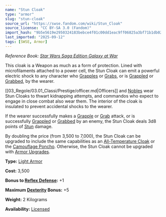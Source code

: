 ```yaml
---
name: "Stun Cloak"
type: "armor"
slug: "stun-cloak"
source_url: "https://swse.fandom.com/wiki/Stun_Cloak"
source_license: "CC BY-SA 3.0 (Fandom)"
import_hash: "9b5e5619e2950324183bebce4f01c00dd1eac9ff06825a3bf71b1db0200ec4a3"
last_imported: "2025-09-12"
tags: [SWSE, Armor]
---
```

*Reference Book: [Star Wars Saga Edition Galaxy at War](https://swse.fandom.com/wiki/Star_Wars_Saga_Edition_Galaxy_at_War)*

This cloak is a Weapon as much as a form of protection. Lined with microfilaments attached to a power cell, the Stun Cloak can emit a powerful electric shock to any character who [Grapples](https://swse.fandom.com/wiki/Grapples) or [Grabs](https://swse.fandom.com/wiki/Grabs), or is [Grappled](https://swse.fandom.com/wiki/Grappled) or [Grabbed](https://swse.fandom.com/wiki/Grabbed), by the wearer.

[[03_Regole/03.01_Classi/Prestige/officer.md|Officers]] and [Nobles](https://swse.fandom.com/wiki/Nobles) wear Stun Cloaks to thwart kidnapping attempts, and commandos who expect to engage in close combat also wear them. The interior of the cloak is insulated to prevent accidental shocks to the wearer.

If the wearer successfully makes a [Grapple](https://swse.fandom.com/wiki/Grapple) or [Grab](https://swse.fandom.com/wiki/Grab) attack, or is successfully [Grappled](https://swse.fandom.com/wiki/Grappled) or [Grabbed](https://swse.fandom.com/wiki/Grabbed) by an enemy, the Stun Cloak deals 3d8 points of [Stun](https://swse.fandom.com/wiki/Stun) damage.

By doubling the price (from 3,500 to 7,000), the Stun Cloak can be upgraded to include the same capabilities as an [All-Temperature Cloak](https://swse.fandom.com/wiki/All-Temperature_Cloak) or the [Camouflage Poncho](https://swse.fandom.com/wiki/Camouflage_Poncho). Otherwise, the Stun Cloak cannot be upgraded with [Armor Upgrades](https://swse.fandom.com/wiki/Armor_Upgrades).

**Type:** [Light Armor](https://swse.fandom.com/wiki/Light_Armor)

**Cost:** 3,500

**Bonus to [Reflex Defense](https://swse.fandom.com/wiki/Reflex_Defense):** +1

**Maximum [Dexterity](https://swse.fandom.com/wiki/Dexterity) Bonus:** +5

**Weight:** 2 Kilograms

**Availability:** [Licensed](https://swse.fandom.com/wiki/Licensed)